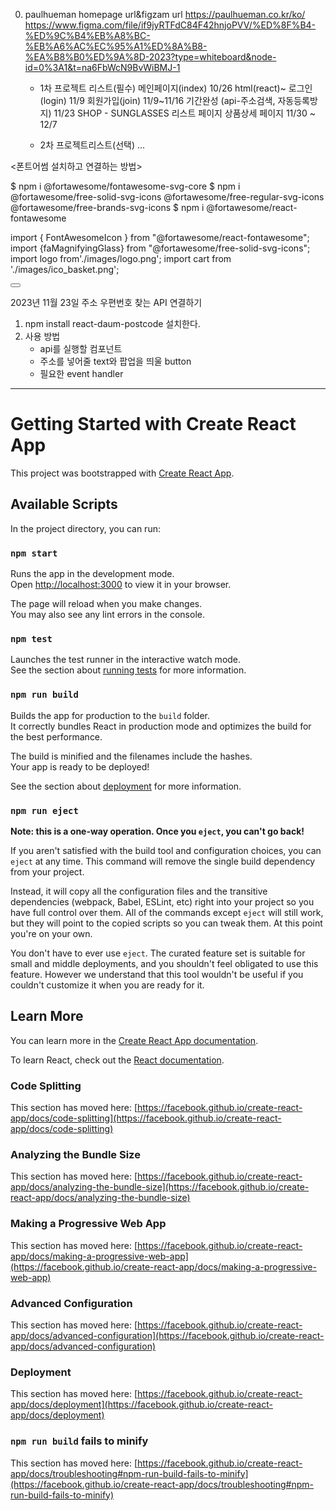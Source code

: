 0. paulhueman homepage url&figzam url
   https://paulhueman.co.kr/ko/
   https://www.figma.com/file/if9jyRTFdC84F42hnjoPVV/%ED%8F%B4-%ED%9C%B4%EB%A8%BC-%EB%A6%AC%EC%95%A1%ED%8A%B8-%EA%B8%B0%ED%9A%8D-2023?type=whiteboard&node-id=0%3A1&t=na6FbWcN9BvWiBMJ-1

   - 1차 프로젝트 리스트(필수)
     메인페이지(index) 10/26 html(react)~
     로그인(login) 11/9
     회원가입(join) 11/9~11/16 기간완성 (api-주소검색, 자동등록방지) 11/23
     SHOP - SUNGLASSES 리스트 페이지
     상품상세 페이지 11/30 ~ 12/7

   - 2차 프로젝트리스트(선택)
     ...

<폰트어썸 설치하고 연결하는 방법>

$ npm i @fortawesome/fontawesome-svg-core
$ npm i @fortawesome/free-solid-svg-icons @fortawesome/free-regular-svg-icons @fortawesome/free-brands-svg-icons
$ npm i @fortawesome/react-fontawesome

import { FontAwesomeIcon } from "@fortawesome/react-fontawesome";
import {faMagnifyingGlass} from "@fortawesome/free-solid-svg-icons";
import logo from'./images/logo.png';
import cart from './images/ico_basket.png';

<button type='button' id="search_btn"><FontAwesomeIcon icon={faMagnifyingGlass} /></button>

2023년 11월 23일 주소 우편번호 찾는 API 연결하기

1. npm install react-daum-postcode 설치한다.
2. 사용 방법
   - api를 실행할 컴포넌트
   - 주소를 넣어줄 text와 팝업을 띄울 button
   - 필요한 event handler

---

# Getting Started with Create React App

This project was bootstrapped with [Create React App](https://github.com/facebook/create-react-app).

## Available Scripts

In the project directory, you can run:

### `npm start`

Runs the app in the development mode.\
Open [http://localhost:3000](http://localhost:3000) to view it in your browser.

The page will reload when you make changes.\
You may also see any lint errors in the console.

### `npm test`

Launches the test runner in the interactive watch mode.\
See the section about [running tests](https://facebook.github.io/create-react-app/docs/running-tests) for more information.

### `npm run build`

Builds the app for production to the `build` folder.\
It correctly bundles React in production mode and optimizes the build for the best performance.

The build is minified and the filenames include the hashes.\
Your app is ready to be deployed!

See the section about [deployment](https://facebook.github.io/create-react-app/docs/deployment) for more information.

### `npm run eject`

**Note: this is a one-way operation. Once you `eject`, you can't go back!**

If you aren't satisfied with the build tool and configuration choices, you can `eject` at any time. This command will remove the single build dependency from your project.

Instead, it will copy all the configuration files and the transitive dependencies (webpack, Babel, ESLint, etc) right into your project so you have full control over them. All of the commands except `eject` will still work, but they will point to the copied scripts so you can tweak them. At this point you're on your own.

You don't have to ever use `eject`. The curated feature set is suitable for small and middle deployments, and you shouldn't feel obligated to use this feature. However we understand that this tool wouldn't be useful if you couldn't customize it when you are ready for it.

## Learn More

You can learn more in the [Create React App documentation](https://facebook.github.io/create-react-app/docs/getting-started).

To learn React, check out the [React documentation](https://reactjs.org/).

### Code Splitting

This section has moved here: [https://facebook.github.io/create-react-app/docs/code-splitting](https://facebook.github.io/create-react-app/docs/code-splitting)

### Analyzing the Bundle Size

This section has moved here: [https://facebook.github.io/create-react-app/docs/analyzing-the-bundle-size](https://facebook.github.io/create-react-app/docs/analyzing-the-bundle-size)

### Making a Progressive Web App

This section has moved here: [https://facebook.github.io/create-react-app/docs/making-a-progressive-web-app](https://facebook.github.io/create-react-app/docs/making-a-progressive-web-app)

### Advanced Configuration

This section has moved here: [https://facebook.github.io/create-react-app/docs/advanced-configuration](https://facebook.github.io/create-react-app/docs/advanced-configuration)

### Deployment

This section has moved here: [https://facebook.github.io/create-react-app/docs/deployment](https://facebook.github.io/create-react-app/docs/deployment)

### `npm run build` fails to minify

This section has moved here: [https://facebook.github.io/create-react-app/docs/troubleshooting#npm-run-build-fails-to-minify](https://facebook.github.io/create-react-app/docs/troubleshooting#npm-run-build-fails-to-minify)
